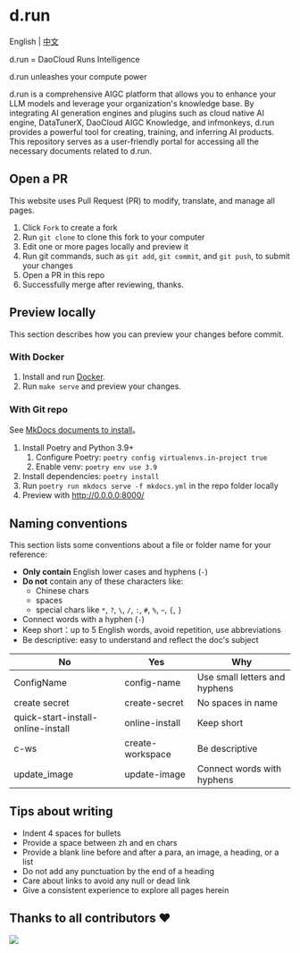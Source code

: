 # d.run

English | [中文](./README_zh.md)

d.run = DaoCloud Runs Intelligence

d.run unleashes your compute power

d.run is a comprehensive AIGC platform that allows you to enhance your LLM models and
leverage your organization's knowledge base. By integrating AI generation engines and plugins
such as cloud native AI engine, DataTunerX, DaoCloud AIGC Knowledge, and infmonkeys,
d.run provides a powerful tool for creating, training, and inferring AI products.
This repository serves as a user-friendly portal for accessing all the necessary documents related to d.run.

## Open a PR

This website uses Pull Request (PR) to modify, translate, and manage all pages.

1. Click `Fork` to create a fork
2. Run `git clone` to clone this fork to your computer
3. Edit one or more pages locally and preview it
4. Run git commands, such as `git add`, `git commit`, and `git push`, to submit your changes
5. Open a PR in this repo
6. Successfully merge after reviewing, thanks.

## Preview locally

This section describes how you can preview your changes before commit.

### With Docker

1. Install and run [Docker](https://www.docker.com/).
2. Run `make serve` and preview your changes.

### With Git repo

See [MkDocs documents to install](https://squidfunk.github.io/mkdocs-material/getting-started/)。

1. Install Poetry and Python 3.9+
    1. Configure Poetry: `poetry config virtualenvs.in-project true`
    2. Enable venv: `poetry env use 3.9`
2. Install dependencies: `poetry install`
3. Run `poetry run mkdocs serve -f mkdocs.yml` in the repo folder locally
4. Preview with <http://0.0.0.0:8000/>

## Naming conventions

This section lists some conventions about a file or folder name for your reference:

- **Only contain** English lower cases and hyphens (`-`)
- **Do not** contain any of these characters like:
    - Chinese chars
    - spaces
    - special chars like `*`, `?`, `\`, `/`, `:`, `#`, `%`, `~`, `{`, `}`
- Connect words with a hyphen (`-`)
- Keep short：up to 5 English words, avoid repetition, use abbreviations
- Be descriptive: easy to understand and reflect the doc's subject

| No                                 | Yes              | Why                                      |
| ---------------------------------- | ---------------- | ---------------------------------------- |
| ConfigName                         | config-name      | Use small letters and hyphens            |
| create secret                      | create-secret    | No spaces in name |
| quick-start-install-online-install | online-install   | Keep short                               |
| c-ws                               | create-workspace | Be descriptive                           |
| update_image                       | update-image     | Connect words with hyphens               |

## Tips about writing

- Indent 4 spaces for bullets
- Provide a space between zh and en chars
- Provide a blank line before and after a para, an image, a heading, or a list
- Do not add any punctuation by the end of a heading
- Care about links to avoid any null or dead link
- Give a consistent experience to explore all pages herein

## Thanks to all contributors ❤

<a href="https://github.com/ray-knowledge/drun-doc/graphs/contributors">
  <img src="https://contrib.rocks/image?repo=ray-knowledge/drun-doc" />
</a>
